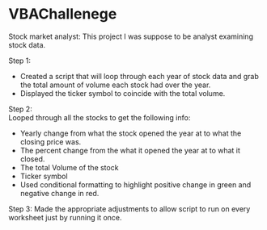 # VBAChallenege

Stock market analyst:
This project I was suppose to be analyst examining stock data.


Step 1: 
- Created a script that will loop through each year of stock data and grab the total amount of volume each stock had over the year.
- Displayed the ticker symbol to coincide with the total volume.

Step 2:  
Looped through all the stocks to get the following info:
- Yearly change from what the stock opened the year at to what the closing price was.
- The percent change from the what it opened the year at to what it closed.
- The total Volume of the stock
- Ticker symbol
- Used conditional formatting to highlight positive change in green and negative change in red.

Step 3:
Made the appropriate adjustments to allow script to run on every worksheet just by running it once.
